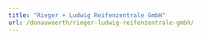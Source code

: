 ```yaml
---
title: "Rieger + Ludwig Reifenzentrale GmbH"
url: /donauwoerth/rieger-ludwig-reifenzentrale-gmbh/
---
```

